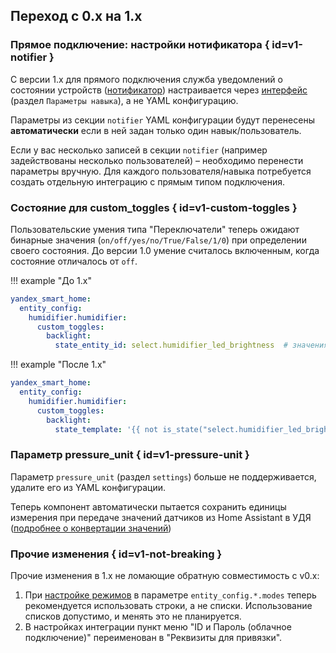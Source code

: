 ## Переход с 0.x на 1.x

### Прямое подключение: настройки нотификатора { id=v1-notifier }

С версии 1.x для прямого подключения служба уведомлений о состоянии устройств ([нотификатор](https://docs.yaha-cloud.ru/v0.6.x/advanced/direct-connection/#notifier)) настраивается через [интерфейс](./config/getting-started.md#gui) (раздел `Параметры навыка`), а не YAML конфигурацию.

Параметры из секции `notifier` YAML конфигурации будут перенесены **автоматически** если в ней задан только один навык/пользователь.

Если у вас несколько записей в секции `notifier` (например задействованы несколько пользователей) – необходимо перенести параметры вручную. Для каждого пользователя/навыка потребуется создать отдельную интеграцию с прямым типом подключения.

### Состояние для custom_toggles { id=v1-custom-toggles }

Пользовательские умения типа "Переключатели" теперь ожидают бинарные значения (`on/off/yes/no/True/False/1/0`) при определении своего состояния.
До версии 1.0 умение считалось включенным, когда состояние отличалось от `off`.

!!! example "До 1.х"

  ```yaml
  yandex_smart_home:
    entity_config:
      humidifier.humidifier:
        custom_toggles:
          backlight:
            state_entity_id: select.humidifier_led_brightness  # значения high/med/off
  ```

!!! example "После 1.х"

  ```yaml
  yandex_smart_home:
    entity_config:
      humidifier.humidifier:
        custom_toggles:
          backlight:
            state_template: '{{ not is_state("select.humidifier_led_brightness", "off") }}'
  ```

### Параметр pressure_unit { id=v1-pressure-unit }

Параметр `pressure_unit` (раздел `settings`) больше не поддерживается, удалите его из YAML конфигурации.

Теперь компонент автоматически пытается сохранить единицы измерения при передаче значений датчиков из Home Assistant в УДЯ ([подробнее о конвертации значений](devices/sensor/float.md#unit-conversion))

### Прочие изменения { id=v1-not-breaking }

Прочие изменения в 1.x не ломающие обратную совместимость с v0.x:

1. При [настройке режимов](config/modes.md) в параметре `entity_config.*.modes` теперь рекомендуется использовать строки, а не списки. Использование списков допустимо, и менять это не планируется.
2. В настройках интеграции пункт меню "ID и Пароль (облачное подключение)" переименован в "Реквизиты для привязки".
